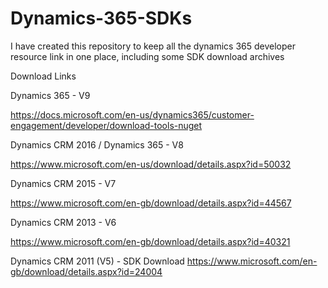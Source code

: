 # Dynamics-365-SDKs

I have created this repository to keep all the dynamics 365 developer resource link in one place, including some SDK download archives

Download Links


Dynamics 365 - V9

https://docs.microsoft.com/en-us/dynamics365/customer-engagement/developer/download-tools-nuget


Dynamics CRM 2016 / Dynamics 365 - V8

https://www.microsoft.com/en-us/download/details.aspx?id=50032


Dynamics CRM 2015 - V7

https://www.microsoft.com/en-gb/download/details.aspx?id=44567


Dynamics CRM 2013 - V6

https://www.microsoft.com/en-gb/download/details.aspx?id=40321


Dynamics CRM 2011 (V5) - SDK Download
https://www.microsoft.com/en-gb/download/details.aspx?id=24004







